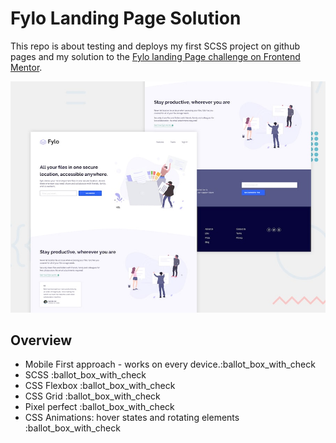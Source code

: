 # Fylo Landing Page Solution

This repo is about testing and deploys my first SCSS project on github pages and my solution to the [Fylo landing Page challenge on Frontend Mentor](https://www.frontendmentor.io/challenges/fylo-landing-page-with-two-column-layout-5ca5ef041e82137ec91a50f5).

![Screenshot](desktop-preview.jpg)

## Overview

* Mobile First approach - works on every device.:ballot_box_with_check
* SCSS :ballot_box_with_check
* CSS Flexbox :ballot_box_with_check
* CSS Grid :ballot_box_with_check
* Pixel perfect :ballot_box_with_check
* CSS Animations: hover states and rotating elements :ballot_box_with_check
